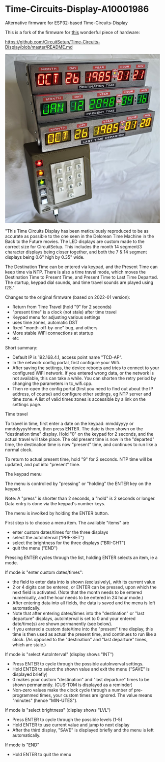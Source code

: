 # Time-Circuits-Display-A10001986
Alternative firmware for ESP32-based Time-Circuits-Display

This is a fork of the firmware for [this](https://circuitsetup.us/product/complete-time-circuits-display-kit/) wonderful piece of hardware:

https://github.com/CircuitSetup/Time-Circuits-Display/blob/master/README.md

![TCD Front](https://raw.githubusercontent.com/CircuitSetup/Time-Circuits-Display/master/Images/tcd_front2.jpg)


"This Time Circuits Display has been meticulously reproduced to be as accurate as possible to the one seen in the Delorean Time Machine in the Back to the Future movies. The LED displays are custom made to the correct size for CircuitSetup. This includes the month 14 segment/3 character displays being closer together, and both the 7 & 14 segment displays being 0.6" high by 0.35" wide.

The Destination Time can be entered via keypad, and the Present Time can keep time via NTP. There is also a time travel mode, which moves the Destination Time to Present Time, and Present Time to Last Time Departed. The startup, keypad dial sounds, and time travel sounds are played using I2S." 

Changes to the original firmware (based on 2022-01 version):
- Return from Time Travel (hold "9" for 2 seconds)
- "present time" is a clock (not stale) after time travel
- Keypad menu for adjusting various settings
- uses time zones, automatic DST
- fixed "month-off-by-one" bug, and others
- More stable WiFi connections at startup
- etc

Short summary:
- Default IP is 192.168.4.1, access point name "TCD-AP".
- In the network config portal, first configure your Wifi.
- After saving the settings, the device reboots and tries to connect to your configured WiFi network. If you entered wrong data, or the network is not available, this can take a while. You can shorten the retry period by changing the parameters in tc_wifi.cpp.
- Then re-open the config portal (first you need to find out about the IP address, of course) and configure other settings, eg NTP server and time zone. A list of valid times zones is accessible by a link on the settings page.

Time travel

To travel in time, first enter a date on the keypad: mmddyyyy or mmddyyyyhhmm, then press ENTER. The date is then shown on the "destination time" display. Hold "0" on the keypad for 2 seconds, and the actual travel will take place. The old present time is now in the "departed" time, the destination time is now "present" time, and continues to run like a normal clock.

To return to actual present time, hold "9" for 2 seconds. NTP time will be updated, and put into "present" time.

The keypad menu
 
The menu is controlled by "pressing" or "holding" the ENTER key on the keypad.

Note: A "press" is shorter than 2 seconds, a "hold" is 2 seconds or longer.
Data entry is done via the keypad's number keys.

The menu is involked by holding the ENTER button.

First step is to choose a menu item. The available "items" are   
- enter custom dates/times for the three displays
- select the autoInterval ("PRE-SET")
- select the brightness for the three displays ("BRI-GHT")
- quit the menu ("END")
 
Pressing ENTER cycles through the list, holding ENTER selects an item, ie a mode.
 
If mode is "enter custom dates/times":
- the field to enter data into is shown (exclusively), with its current value
- 2 or 4 digits can be entered, or ENTER can be pressed, upon which the next field is activated. (Note that the month needs to be entered numerically, and the hour needs to be entered in 24 hour mode.)
- After entering data into all fields, the data is saved and the menu is left automatically.
- Note that after entering dates/times into the "destination" or "last departure" displays, autoInterval is set to 0 and your entered date/time(s) are shown permanently (see below).
- If you entered a custom date/time into the "present" time display, this time is then used as actual the present time, and continues to run like a clock. (As opposed to the "destination" and "last departure" times, which are stale.)
 
If mode is "select AutoInterval" (display shows "INT")
- Press ENTER to cycle through the possible autoInverval settings.
- Hold ENTER to select the shown value and exit the menu ("SAVE" is displayed briefly)
- 0 makes your custom "destination" and "last departure" times to be shown permanently. (CUS-TOM is displayed as a reminder)
- Non-zero values make the clock cycle through a number of pre-programmed times, your custom times are ignored. The value means "minutes" (hence "MIN-UTES").               
 
If mode is "select brightness" (display shows "LVL")
- Press ENTER to cycle through the possible levels (1-5)
- Hold ENTER to use current value and jump to next display
- After the third display, "SAVE" is displayed briefly and the menu is left automatically.
 
 If mode is "END"
 - Hold ENTER to quit the menu
 

